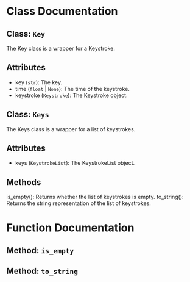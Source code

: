 # Class Documentation

## Class: `Key`
The Key class is a wrapper for a Keystroke.

Attributes
----------
- key (`str`): The key.
- time (`float` | `None`): The time of the keystroke.
- keystroke (`Keystroke`): The Keystroke object.

## Class: `Keys`
The Keys class is a wrapper for a list of keystrokes.

Attributes
----------
- keys (`KeystrokeList`): The KeystrokeList object.

Methods
-------
is_empty(): Returns whether the list of keystrokes is empty.
to_string(): Returns the string representation of the list of keystrokes.

# Function Documentation

## Method: `is_empty`
## Method: `to_string`
